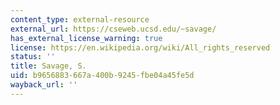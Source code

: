 ```yaml
---
content_type: external-resource
external_url: https://cseweb.ucsd.edu/~savage/
has_external_license_warning: true
license: https://en.wikipedia.org/wiki/All_rights_reserved
status: ''
title: Savage, S.
uid: b9656883-667a-400b-9245-fbe04a45fe5d
wayback_url: ''
---
```

